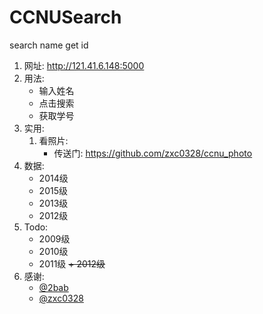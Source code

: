 CCNUSearch
===
search name get id

1. 网址: http://121.41.6.148:5000
2. 用法:
    + 输入姓名
    + 点击搜索
    + 获取学号
3. 实用:
    1. 看照片:
        + 传送门: https://github.com/zxc0328/ccnu_photo
4. 数据:
    + 2014级
    + 2015级
    + 2013级
    + 2012级
5. Todo:
    + 2009级
    + 2010级
    + 2011级
    ~~+ 2012级~~
6. 感谢:
    + [@2bab](https://github.com/2BAB)
    + [@zxc0328](https://github.com/zxc0328)

